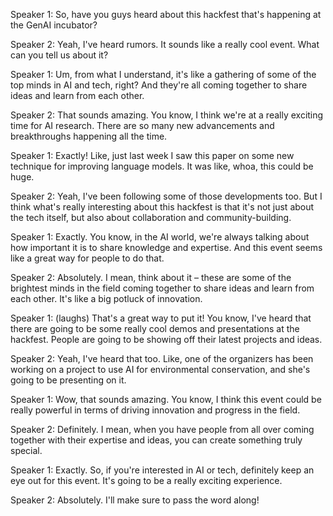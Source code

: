 Speaker 1: So, have you guys heard about this hackfest that's happening at the GenAI incubator?

Speaker 2: Yeah, I've heard rumors. It sounds like a really cool event. What can you tell us about it?

Speaker 1: Um, from what I understand, it's like a gathering of some of the top minds in AI and tech, right? And they're all coming together to share ideas and learn from each other.

Speaker 2: That sounds amazing. You know, I think we're at a really exciting time for AI research. There are so many new advancements and breakthroughs happening all the time.

Speaker 1: Exactly! Like, just last week I saw this paper on some new technique for improving language models. It was like, whoa, this could be huge.

Speaker 2: Yeah, I've been following some of those developments too. But I think what's really interesting about this hackfest is that it's not just about the tech itself, but also about collaboration and community-building.

Speaker 1: Exactly. You know, in the AI world, we're always talking about how important it is to share knowledge and expertise. And this event seems like a great way for people to do that.

Speaker 2: Absolutely. I mean, think about it – these are some of the brightest minds in the field coming together to share ideas and learn from each other. It's like a big potluck of innovation.

Speaker 1: (laughs) That's a great way to put it! You know, I've heard that there are going to be some really cool demos and presentations at the hackfest. People are going to be showing off their latest projects and ideas.

Speaker 2: Yeah, I've heard that too. Like, one of the organizers has been working on a project to use AI for environmental conservation, and she's going to be presenting on it.

Speaker 1: Wow, that sounds amazing. You know, I think this event could be really powerful in terms of driving innovation and progress in the field.

Speaker 2: Definitely. I mean, when you have people from all over coming together with their expertise and ideas, you can create something truly special.

Speaker 1: Exactly. So, if you're interested in AI or tech, definitely keep an eye out for this event. It's going to be a really exciting experience.

Speaker 2: Absolutely. I'll make sure to pass the word along!